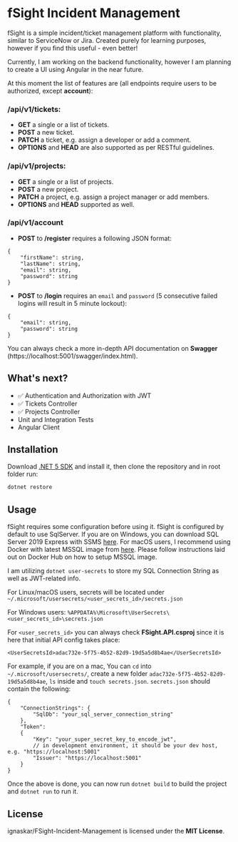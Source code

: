 # fSight Incident Management

fSight is a simple incident/ticket management platform with functionality, similar to ServiceNow or Jira. Created purely for learning purposes, however if you find this useful - even better!

Currently, I am working on the backend functionality, however I am planning to create a UI using Angular in the near future.

At this moment the list of features are (all endpoints require users to be authorized, except **account**):

### /api/v1/tickets:
* **GET** a single or a list of tickets.
* **POST** a new ticket.
* **PATCH** a ticket, e.g. assign a developer or add a comment.
* **OPTIONS** and **HEAD** are also supported as per RESTful guidelines.

### /api/v1/projects:
* **GET** a single or a list of projects.
* **POST** a new project.
* **PATCH** a project, e.g. assign a project manager or add members.
* **OPTIONS** and **HEAD** supported as well.

### /api/v1/account
* **POST** to **/register** requires a following JSON format:
```
{
    "firstName": string,
    "lastName": string,
    "email": string,
    "password": string
}
```

* **POST** to **/login** requires an ```email``` and ```password``` (5 consecutive failed logins will result in 5 minute lockout):
```
{
    "email": string,
    "password": string
}
```
You can always check a more in-depth API documentation on **Swagger** (https://localhost:5001/swagger/index.html).

## What's next?

- :white_check_mark: Authentication and Authorization with JWT
- :white_check_mark: Tickets Controller
- :white_check_mark: Projects Controller
- Unit and Integration Tests
- Angular Client

## Installation

Download [.NET 5 SDK](https://dotnet.microsoft.com/download) and install it, then clone the repository and in root folder run:

```cs
dotnet restore
```

## Usage

fSight requires some configuration before using it. fSight is configured by default to use SqlServer. If you are on Windows, you can download SQL Server 2019 Express with SSMS [here](https://www.microsoft.com/en-us/sql-server/sql-server-downloads). For macOS users, I recommend using Docker with latest MSSQL image from [here](https://hub.docker.com/_/microsoft-mssql-server). Please follow instructions laid out on Docker Hub on how to setup MSSQL image.

I am utilizing ```dotnet user-secrets``` to store my SQL Connection String as well as JWT-related info.  

For Linux/macOS users, secrets will be located under
```~/.microsoft/usersecrets/<user_secrets_id>/secrets.json```

For Windows users: ```%APPDATA%\Microsoft\UserSecrets\<user_secrets_id>\secrets.json```

For ```<user_secrets_id>``` you can always check **FSight.API.csproj** since it is here that initial API config takes place: 
```
<UserSecretsId>adac732e-5f75-4b52-82d9-19d5a5d8b4ae</UserSecretsId>
```

For example, if you are on a mac, You can ```cd``` into ```~/.microsoft/usersecrets/```, create a new folder ```adac732e-5f75-4b52-82d9-19d5a5d8b4ae```, ```ls``` inside and ```touch secrets.json```. ```secrets.json``` should contain the following:
```
{
    "ConnectionStrings": {
        "SqlDb": "your_sql_server_connection_string"
    },
    "Token":
    {
        "Key": "your_super_secret_key_to_encode_jwt",
        // in development environment, it should be your dev host, e.g. "https://localhost:5001"
        "Issuer": "https://localhost:5001"
    }
}
```
Once the above is done, you can now run ```dotnet build``` to build the project and ```dotnet run``` to run it.

## License
ignaskar/FSight-Incident-Management is licensed under the **MIT License**.

